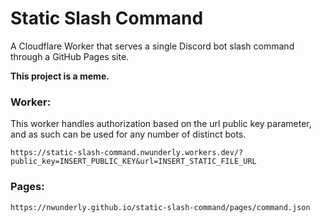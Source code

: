 # Static Slash Command

A Cloudflare Worker that serves a single Discord bot slash command through a GitHub Pages site.

**This project is a meme.**


### Worker:

This worker handles authorization based on the url public key parameter, and as such can be used for any number of distinct bots.

`https://static-slash-command.nwunderly.workers.dev/?public_key=INSERT_PUBLIC_KEY&url=INSERT_STATIC_FILE_URL`


### Pages:

`https://nwunderly.github.io/static-slash-command/pages/command.json`
